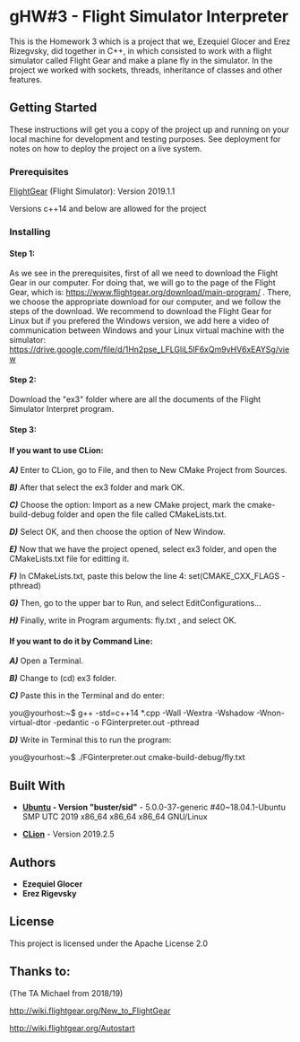 # gHW#3 - Flight Simulator Interpreter
This is the Homework 3 which is a project that we, Ezequiel Glocer and Erez Rizegvsky, did together in C++, in which  consisted to work with a flight simulator called Flight Gear and make a plane fly in the simulator. In the project we worked with sockets, threads, inheritance of classes and other features.

## Getting Started

These instructions will get you a copy of the project up and running on your local machine for development and testing purposes. See deployment for notes on how to deploy the project on a live system.

### Prerequisites

[FlightGear](https://www.flightgear.org/download/) (Flight Simulator): Version 2019.1.1

Versions c++14 and below are allowed for the project

### Installing

#### Step 1:
As we see in the prerequisites, first of all we need to download the Flight Gear in our computer. For doing that, we will go to the page of the Flight Gear, which is: https://www.flightgear.org/download/main-program/ . There, we choose the appropriate download for our computer, and we follow the steps of the download. We recommend to download the Flight Gear for Linux but if you prefered the Windows version, we add here a video of communication between Windows and your Linux virtual machine with the simulator: https://drive.google.com/file/d/1Hn2pse_LFLGliL5lF6xQm9vHV6xEAYSg/view 

#### Step 2:
Download the "ex3" folder where are all the documents of the Flight Simulator Interpret program.

#### Step 3:

#### If you want to use CLion:

***A)*** Enter to CLion, go to File, and then to New CMake Project from Sources.

***B)*** After that select the ex3 folder and mark OK.

***C)*** Choose the option: Import as a new CMake project, mark the cmake-build-debug folder and open the file called      CMakeLists.txt. 

***D)*** Select OK, and then choose the option of New Window. 

***E)*** Now that we have the project opened, select ex3 folder, and open the CMakeLists.txt file for editting it.

***F)*** In CMakeLists.txt, paste this below the line 4: set(CMAKE_CXX_FLAGS -pthread)

***G)*** Then, go to the upper bar to Run, and select EditConfigurations...

***H)*** Finally, write in Program arguments: fly.txt , and select OK.



#### If you want to do it by Command Line:

***A)*** Open a Terminal.

***B)*** Change to (cd) ex3 folder.

***C)*** Paste this in the Terminal and do enter:

you@yourhost:~$ g++ -std=c++14 *.cpp -Wall -Wextra -Wshadow -Wnon-virtual-dtor -pedantic -o FGinterpreter.out -pthread

***D)*** Write in Terminal this to run the program:

you@yourhost:~$ ./FGinterpreter.out cmake-build-debug/fly.txt

## Built With
* **[Ubuntu](https://ubuntu.com/download/desktop) - Version "buster/sid"** - 5.0.0-37-generic #40~18.04.1-Ubuntu SMP UTC 2019 x86_64 x86_64 x86_64 GNU/Linux

* **[CLion](https://www.jetbrains.com/es-es/clion/download/#section=linux)** - Version 2019.2.5

## Authors

* **Ezequiel Glocer**
* **Erez Rigevsky**

## License

This project is licensed under the Apache License 2.0

## Thanks to:
(The TA Michael from 2018/19)

http://wiki.flightgear.org/New_to_FlightGear

http://wiki.flightgear.org/Autostart

